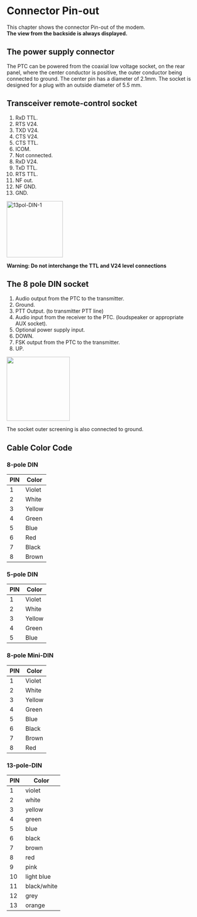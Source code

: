 # Connector Pin-out

This chapter shows the connector Pin-out of the modem.  
**The view from the backside is always displayed.**

## The power supply connector

The PTC can be powered from the coaxial low voltage socket, on the rear panel, where the center conductor is positive, the outer conductor being connected to ground. The center pin has a diameter of 2.1mm. The socket is designed for a plug with an outside diameter of 5.5 mm.

## Transceiver remote-control socket

1.  RxD TTL.
2.  RTS V24.
3.  TXD V24.
4.  CTS V24.
5.  CTS TTL.
6.  ICOM.
7.  Not connected.
8.  RxD V24.
9.  TxD TTL.
10. RTS TTL.
11. NF out.
12. NF GND.
13. GND.

<img src=".//media/image6.svg" style="width:1.59722in;height:1.59722in" alt="13pol-DIN-1" />

**Warning: Do not interchange the TTL and V24 level connections**

## The 8 pole DIN socket

1.  Audio output from the PTC to the transmitter.
2.  Ground.
3.  PTT Output. (to transmitter PTT line)
4.  Audio input from the receiver to the PTC. (loudspeaker or
   appropriate AUX socket).
5.  Optional power supply input.
6.  DOWN.
7.  FSK output from the PTC to the transmitter.
8.  UP.

<img src=".//media/image41.svg" style="width:1.79167in;height:1.81944in" />

The socket outer screening is also connected to ground.

##  Cable Color Code

### 8-pole DIN

| **PIN** | **Color** |
|---------|-----------|
| 1       | Violet    |
| 2       | White     |
| 3       | Yellow    |
| 4       | Green     |
| 5       | Blue      |
| 6       | Red       |
| 7       | Black     |
| 8       | Brown     |

### 5-pole DIN

| **PIN** | **Color** |
|---------|-----------|
| 1       | Violet    |
| 2       | White     |
| 3       | Yellow    |
| 4       | Green     |
| 5       | Blue      |

### 8-pole Mini-DIN

| **PIN** | **Color** |
|---------|-----------|
| 1       | Violet    |
| 2       | White     |
| 3       | Yellow    |
| 4       | Green     |
| 5       | Blue      |
| 6       | Black     |
| 7       | Brown     |
| 8       | Red       |

### 13-pole-DIN

| **PIN** | **Color**   |
|---------|-------------|
| 1       | violet      |
| 2       | white       |
| 3       | yellow      |
| 4       | green       |
| 5       | blue        |
| 6       | black       |
| 7       | brown       |
| 8       | red         |
| 9       | pink        |
| 10      | light blue  |
| 11      | black/white |
| 12      | grey        |
| 13      | orange      |
